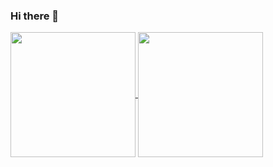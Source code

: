 ### Hi there 👋
<div>
  <a href="https://github.com/d0zingcat">
  <img height=200 align="center" src="https://github-readme-stats.vercel.app/api?username=d0zingcat&show_icons=true&theme=transparent" />
</a>
<a href="https://github.com/d0zingcat">
  <img height=200 align="center" src="https://github-readme-stats.vercel.app/api/top-langs?username=d0zingcat&layout=compact&langs_count=8&theme=transparent" />
</a>
</div>
